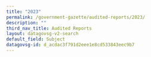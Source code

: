 ```yaml
---
title: "2023"
permalink: /government-gazette/audited-reports/2023/
description: ""
third_nav_title: Audited Reports
layout: datagovsg-v2-search
default_field: Subject
datagovsg-id: d_acdac3f791d2eee1e8cd533843eec9b7
---
```


